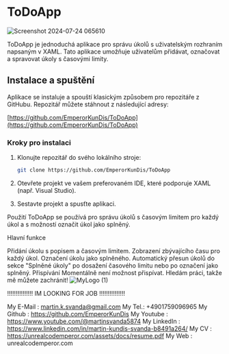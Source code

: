 # ToDoApp

![Screenshot 2024-07-24 065610](https://github.com/user-attachments/assets/41dd9272-6e58-47d9-9244-4e3306e39ec6)

ToDoApp je jednoduchá aplikace pro správu úkolů s uživatelským rozhraním napsaným v XAML. Tato aplikace umožňuje uživatelům přidávat, označovat a spravovat úkoly s časovými limity.

## Instalace a spuštění

Aplikace se instaluje a spouští klasickým způsobem pro repozitáře z GitHubu. Repozitář můžete stáhnout z následující adresy:

[https://github.com/EmperorKunDis/ToDoApp](https://github.com/EmperorKunDis/ToDoApp)

### Kroky pro instalaci

1. Klonujte repozitář do svého lokálního stroje:
   ```sh
   git clone https://github.com/EmperorKunDis/ToDoApp

2. Otevřete projekt ve vašem preferovaném IDE, které podporuje XAML (např. Visual Studio).

3. Sestavte projekt a spusťte aplikaci.

Použití
ToDoApp se používá pro správu úkolů s časovým limitem pro každý úkol a s možností označit úkol jako splněný.

Hlavní funkce

Přidání úkolu s popisem a časovým limitem.
Zobrazení zbývajícího času pro každý úkol.
Označení úkolu jako splněného.
Automatický přesun úkolů do sekce "Splněné úkoly" po dosažení časového limitu nebo po označení jako splněný.
Přispívání
Momentálně není možnost přispívat. Hledám práci, takže mě můžete zachránit!
![MyLogo (1)](https://github.com/user-attachments/assets/54f73285-641f-46ee-a6ba-1d6764c236e0)

!!!!!!!!!!!!!!! IM LOOKING FOR JOB !!!!!!!!!!!!!!!

My E-Mail :     martin.k.svanda@gmail.com
My Tel.:        +4901759096965
My Github :     https://github.com/EmperorKunDis
My Youtube :    https://www.youtube.com/@martinsvanda5874
My LinkedIn :   https://www.linkedin.com/in/martin-kundis-svanda-b8491a264/
My CV :         https://unrealcodemperor.com/assets/docs/resume.pdf
My Web :        unrealcodemperor.com
